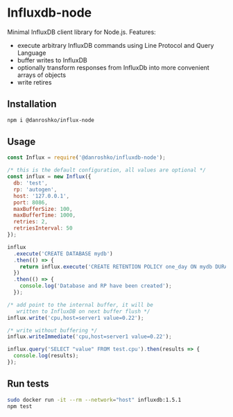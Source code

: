 # Influxdb-node

Minimal InfluxDB client library for Node.js. Features:

* execute arbitrary InfluxDB commands using Line Protocol and Query Language
* buffer writes to InfluxDB
* optionally transform responses from InfluxDb into more convenient arrays of objects
* write retires

## Installation

```bash
npm i @danroshko/influx-node
```

## Usage

```javascript
const Influx = require('@danroshko/influxdb-node');

/* this is the default configuration, all values are optional */
const influx = new Influx({
  db: 'test',
  rp: 'autogen',
  host: '127.0.0.1',
  port: 8086,
  maxBufferSize: 100,
  maxBufferTime: 1000,
  retries: 2,
  retriesInterval: 50
});

influx
  .execute('CREATE DATABASE mydb')
  .then(() => {
    return influx.execute('CREATE RETENTION POLICY one_day ON mydb DURATION 1d REPLICATION 1');
  })
  .then(() => {
    console.log('Database and RP have been created');
  });

/* add point to the internal buffer, it will be
   written to InfluxDB on next buffer flush */
influx.write('cpu,host=server1 value=0.22');

/* write without buffering */
influx.writeImmediate('cpu,host=server1 value=0.22');

influx.query('SELECT "value" FROM test.cpu').then(results => {
  console.log(results);
});
```

## Run tests

```bash
sudo docker run -it --rm --network="host" influxdb:1.5.1
npm test
```
